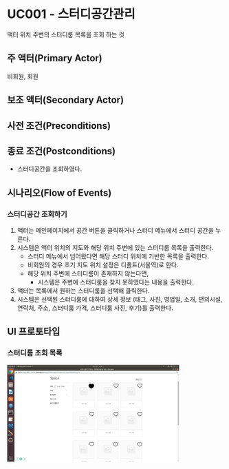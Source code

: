 # UC001 - 스터디공간관리
액터 위치 주변의 스터디룸 목록을 조회 하는 것

## 주 액터(Primary Actor)

비회원, 회원

## 보조 액터(Secondary Actor)


## 사전 조건(Preconditions)

## 종료 조건(Postconditions)

- 스터디공간을 조회하였다.


## 시나리오(Flow of Events)


### 스터디공간 조회하기   

1. 액터는 메인페이지에서 공간 버튼을 클릭하거나 스터디 메뉴에서 스터디 공간을 누른다.
2. 시스템은 액터 위치의 지도와 해당 위치 주변에 있는 스터디룸 목록을 출력한다.
    - 스터디 메뉴에서 넘어왔다면 해당 스터디 위치에 기반한 목록을 출력한다.
    - 비회원의 경우 초기 지도 위치 설정은 디폴트(서울역)로 한다.
    - 해당 위치 주변에 스터디룸이 존재하지 않는다면,
        - 시스템은 주변에 스터디룸을 찾지 못하였다는 내용을 출력한다.
3. 액터는 목록에서 원하는 스터디룸을 선택해 클릭한다.
4. 시스템은 선택된 스터디룸에 대하여 상세 정보
(태그, 사진, 영업일, 소개, 편의시설, 연락처, 주소, 스터디룸 가격, 스터디룸 사진, 후기)를 출력한다.



## UI 프로토타입

### 스터디룸 조회 목록

<img src="./UI/space.png" width="400"/>



 

